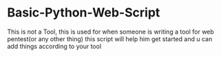 # Basic-Python-Web-Script
This is not a Tool, this is used for when someone is writing a tool for web pentest(or any other thing) this script will help him get started and u can add things according to your tool
